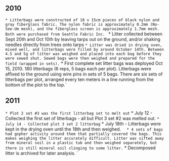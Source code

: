 ## 2010

` * Litterbags were constructed of 10 x 15cm pieces of black nylon and gray fiberglass fabric. The nylon fabric is approximately 0.2mm (No-See-Um mesh), and the fiberglass screen is approximately 1.7mm mesh. Both were purchased from Seattle Fabric Inc. 
` * Litter collected between Sept 20th and Oct 10th by leaving tarps out on the ground, and/or shaking needles directly from trees onto tarps
` * Litter was dried in drying oven, mixed well, and litterbags were filled by around October 14th. Between 4.5 and 5g of litter was weighed and placed into each bag before they were sewed shut. Sewed bags were then weighed and prepared for the field (wrapped in sets).
` * First complete set litter bags was deployed Oct 15, 2010. 180 litterbags (6 reps, 5 bags each per plot). Litterbags were affixed to the ground using wire pins in sets of 5 bags. There are six sets of litterbags per plot, arranged every ten meters in a line running from the bottom of the plot to the top.`

## 2011

` * Plot 2 set #3 was the first litterbag set to melt out
` * July 12 - Collected the first set of litterbags - all but Plot 3 set #2 was melted out.
` * July 14 - Collected plot 3 set 2 litterbag
` * July 18th - Litterbags were kept in the drying oven until the 18th and then weighed.
`   * 4 sets of bags had gopher activity around them that partially covered the bags. This makes weighing the litter accurately difficult. Litter was sifted away from mineral soil in a plastic tub and then weighed separately, but there is still mineral soil clinging to some litter.
`   * Decomposed litter is archived for later analysis. `
